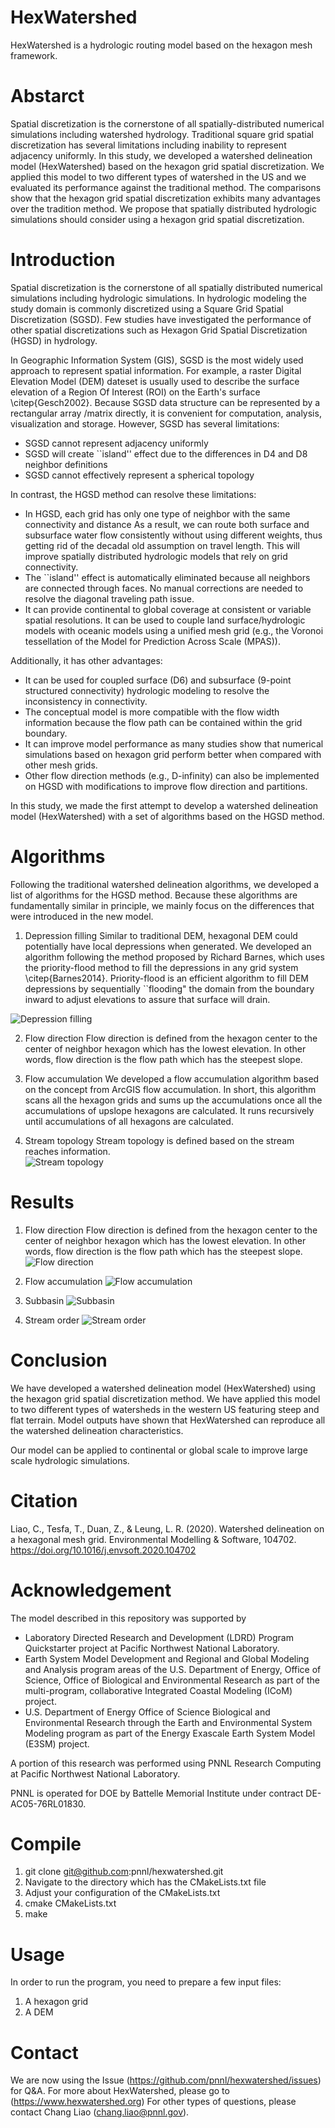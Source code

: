 # HexWatershed

HexWatershed is a hydrologic routing model based on the hexagon mesh framework.


# Abstarct

Spatial discretization is the cornerstone of all spatially-distributed numerical simulations including watershed hydrology. Traditional square grid spatial discretization has several limitations including inability to represent adjacency uniformly. In this study, we developed a watershed delineation model (HexWatershed) based on the hexagon grid spatial discretization. We applied this model to two different types of watershed in the US and we evaluated its performance against the traditional method. The comparisons show that the hexagon grid spatial discretization exhibits many advantages over the tradition method. We propose that spatially distributed hydrologic simulations should consider using a hexagon grid spatial discretization.

# Introduction

Spatial discretization is the cornerstone of all spatially distributed numerical simulations including hydrologic simulations. In hydrologic modeling the study domain is commonly discretized using a Square Grid Spatial Discretization (SGSD). Few studies have investigated the performance of other spatial discretizations such as Hexagon Grid Spatial Discretization (HGSD) in hydrology.

In Geographic Information System (GIS), SGSD is the most widely used approach to represent spatial information. For example, a raster Digital Elevation Model (DEM) dateset is usually used to describe the surface elevation of a Region Of Interest (ROI) on the Earth's surface \citep{Gesch2002}. Because SGSD data structure can be represented by a rectangular array /matrix directly, it is convenient for computation, analysis, visualization and storage. However, SGSD has several limitations:
* SGSD cannot represent adjacency uniformly
* SGSD will create ``island'' effect due to the differences in D4 and D8 neighbor definitions
* SGSD cannot effectively represent a spherical topology

In contrast, the HGSD method can resolve these limitations:
* In HGSD, each grid has only one type of neighbor with the same connectivity and distance As a result, we can route both surface and subsurface water flow consistently without using different weights, thus getting rid of the decadal old assumption on travel length. This will improve spatially distributed hydrologic models that rely on grid connectivity.
* The ``island'' effect is automatically eliminated because all neighbors are connected through faces. No manual corrections are needed to resolve the diagonal traveling path issue. 
* It can provide continental to global coverage at consistent or variable spatial resolutions. It can be used to couple land surface/hydrologic models with oceanic models using a unified mesh grid (e.g., the Voronoi tessellation of the Model for Prediction Across Scale (MPAS)).

Additionally, it has other advantages:

* It can be used for coupled surface (D6) and subsurface (9-point structured connectivity) hydrologic modeling to resolve the inconsistency in connectivity.
* The conceptual model is more compatible with the flow width information because the flow path can be contained within the grid boundary.
* It can improve model performance as many studies show that numerical simulations based on hexagon grid perform better when compared with other mesh grids. 
* Other flow direction methods (e.g., D-infinity) can also be implemented on HGSD with modifications to improve flow direction and partitions.

In this study, we made the first attempt to develop a watershed delineation model (HexWatershed) with a set of algorithms based on the HGSD method. 

# Algorithms
Following the traditional watershed delineation algorithms, we developed a list of algorithms for the HGSD method. 
Because these algorithms are fundamentally similar in principle, we mainly focus on the differences that were introduced in the new model.
1. Depression filling
Similar to traditional DEM, hexagonal DEM could potentially have local depressions when generated. We developed an algorithm following the method proposed by Richard Barnes, which uses the priority-flood method to fill the depressions in any grid system \citep{Barnes2014}. Priority-flood is an efficient algorithm to fill DEM depressions by sequentially ``flooding" the domain from the boundary inward to adjust elevations to assure that surface will drain.    

![Depression filling](https://github.com/pnnl/hexwatershed/blob/master/example/depression_filling.png?raw=true)

2. Flow direction
Flow direction is defined from the hexagon center to the center of neighbor hexagon which has the lowest elevation. In other words, flow direction is the flow path which has the steepest slope.

3. Flow accumulation
We developed a flow accumulation algorithm based on the concept from ArcGIS flow accumulation. In short, this algorithm scans all the hexagon grids and sums up the accumulations once all the accumulations of upslope hexagons are calculated. It runs recursively until accumulations of all hexagons are calculated.

4. Stream topology
Stream topology is defined based on the stream reaches information.   
![Stream topology](https://github.com/pnnl/hexwatershed/blob/master/example/stream_topology.png?raw=true)

# Results

1. Flow direction
Flow direction is defined from the hexagon center to the center of neighbor hexagon which has the lowest elevation. In other words, flow direction is the flow path which has the steepest slope.
![Flow direction](https://github.com/pnnl/hexwatershed/blob/master/example/cbf_flow_direction_90_full.png?raw=true)

2. Flow accumulation
![Flow accumulation](https://github.com/pnnl/hexwatershed/blob/master/example/cbf_flow_accumulation_90_full.png?raw=true)

3. Subbasin
![Subbasin](https://github.com/pnnl/hexwatershed/blob/master/example/cbf_subbasin_90_full.png?raw=true)

3. Stream order
![Stream order](https://github.com/pnnl/hexwatershed/blob/master/example/cbf_stream_order_90_full.png?raw=true)

# Conclusion

We have developed a watershed delineation model (HexWatershed) using the hexagon grid spatial discretization method. We have applied this model to two different types of watersheds in the western US featuring steep and flat terrain. Model outputs have shown that HexWatershed can reproduce all the watershed delineation characteristics.

Our model can be applied to continental or global scale to improve large scale hydrologic simulations.

# Citation

Liao, C., Tesfa, T., Duan, Z., & Leung, L. R. (2020). Watershed delineation on a hexagonal mesh grid. Environmental Modelling & Software, 104702. https://doi.org/10.1016/j.envsoft.2020.104702


# Acknowledgement
The model described in this repository was supported by

* Laboratory Directed Research and Development (LDRD) Program Quickstarter project at Pacific Northwest National Laboratory. 
* Earth System Model Development and Regional and Global Modeling and Analysis program areas of the U.S. Department of Energy, Office of Science, Office of Biological and Environmental Research as part of the multi-program, collaborative Integrated Coastal Modeling (ICoM) project.
* U.S. Department of Energy Office of Science Biological and Environmental Research through the Earth and Environmental System Modeling program as part of the Energy Exascale Earth System Model (E3SM) project. 

A portion of this research was performed using PNNL Research Computing at Pacific Northwest National Laboratory. 

PNNL is operated for DOE by Battelle Memorial Institute under contract DE-AC05-76RL01830.

# Compile
1. git clone git@github.com:pnnl/hexwatershed.git
2. Navigate to the directory which has the CMakeLists.txt file
3. Adjust your configuration of the CMakeLists.txt
4. cmake CMakeLists.txt
5. make

# Usage
In order to run the program, you need to prepare a few input files:
1. A hexagon grid
2. A DEM

# Contact
We are now using the Issue (https://github.com/pnnl/hexwatershed/issues) for Q&A.
For more about HexWatershed, please go to (https://www.hexwatershed.org)
For other types of questions, please contact Chang Liao (chang.liao@pnnl.gov).

